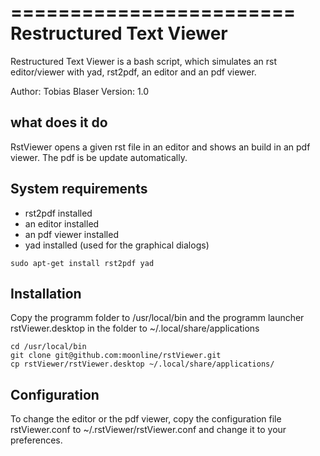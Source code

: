 ========================
Restructured Text Viewer
========================
Restructured Text Viewer is a bash script, which simulates an rst editor/viewer with yad, rst2pdf, an editor and an pdf viewer.

Author: Tobias Blaser
Version: 1.0

what does it do
---------------
RstViewer opens a given rst file in an editor and shows an build in an pdf viewer. The pdf is be update automatically.

System requirements
-------------------
* rst2pdf installed
* an editor installed
* an pdf viewer installed
* yad installed (used for the graphical dialogs)

`sudo apt-get install rst2pdf yad`

Installation
------------
Copy the programm folder to /usr/local/bin and the programm launcher rstViewer.desktop in the folder to ~/.local/share/applications

    cd /usr/local/bin
    git clone git@github.com:moonline/rstViewer.git
    cp rstViewer/rstViewer.desktop ~/.local/share/applications/

Configuration
-------------
To change the editor or the pdf viewer, copy the configuration file rstViewer.conf to ~/.rstViewer/rstViewer.conf and change it to your preferences.

